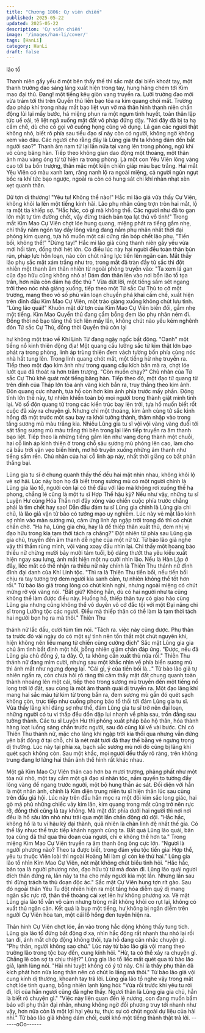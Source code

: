 ```yaml
---
title: "Chương 1806: Cự viên chiến"
published: 2025-05-22
updated: 2025-05-22
description: 'Cự viên chiến'
image: '/images/han-li/cover/'
tags: [HanLi]
category: HanLi
draft: false
---
```


lão tổ

Thanh niên gầy yếu ở một bên thấy thế thì sắc mặt đại biến khoát
tay, một thanh trường đao sáng láng xuất hiện trong tay, hung
hăng chém tới Kim mao đại thủ.
Đang! một tiếng kêu giòn vang truyền ra.
Lưỡi trường đao mới vừa trảm tới thì trên Quyền thủ liền bạo tỏa
ra kim quang chói mắt.
Trường đao pháp khí trong nháy mắt bạo liệt vụn vỡ mà thân hình
thanh niên chấn động lùi lại mấy bước, há miệng phun ra một
ngụm tinh huyết, toàn thân lập tức uể oải, tê liệt ngã xuống mặt
đất vô pháp đứng dậy.
"Nơi đây đã bị ta hạ cấm chế, dù cho có gọi vỡ cuống họng cũng
vô dụng. Lá gan các ngươi thật không nhỏ, biết rõ phía sau tiểu
đạo sĩ này còn có người, không ngờ không xem vào đâu. Các
ngươi cho rằng đây là Lũng gia thì ta không dám đến bắt người
sao?" Thanh âm nam tử lại lần nữa tại vang lên trong phòng, ngữ
khí vô cùng băng hàn.
Tiếp theo không gian dao động một thoáng, một thân ảnh màu
vàng óng từ từ hiện ra trong phòng.
Là một con Yêu Viên lông vàng cao tới ba bốn trượng, thân mặc
một kiện chiến giáp màu bạc trắng.
Hai mắt Yêu Viên có màu xanh lam, răng nanh lộ ra ngoài miệng,
cả người ngùn ngụt bốc ra khí tức bạo ngược, ngoài ra còn có
hung sát chi khí nhàn nhạt xèn xẹt quanh thân.

Dữ tợn dị thường!
"Yêu tu! Không thể nào!" Hắc mi lão giả vừa thấy Cự Viên, không
khỏi la lên một tiếng kinh hãi.
Lão phụ nhân cũng trợn tròn hai mắt, lộ ra một tia khiếp sợ.
"Hắc hắc, có gì mà không thể. Các ngươi như đã to gan lớn mật
tự tìm đường chết, vậy đừng trách bản tọa lạt thủ vô tình!" Trong
mắt Kim Mao Cự Viên chợt lóe hung quang, miệng phát ra tiếng
gầm nhẹ, chỉ thấy năm ngón tay đầy lông vàng đang nắm phụ
nhân nhất thời đại phóng kim quang, tựa hồ muốn một cái cứng
rắn bóp chết lão phụ.
"Tiền bối, không thể!"
"Dừng tay!"
Hắc mi lão giả cùng thanh niên gầy yếu vừa mới hồi tâm, đồng
thời hét lớn. Có điều lúc này hai người đều toàn thân bủn rủn,
pháp lực hỗn loạn, nào còn chút năng lực tiến lên ngăn cản.
Mắt thấy lão phụ sắc mặt xám trắng như tro, trong mắt đã tràn
đầy tử sắc thì đột nhiên một thanh âm thản nhiên từ ngoài phòng
truyền vào:
"Ta xem lá gan của đạo hữu cũng không nhỏ a! Dám đơn thân lẻn
vào nơi bổn lão tổ tọa trấn, hơn nữa còn dám hạ độc thủ "
Vừa dứt lời, một tiếng sấm sét ngang trời theo nóc nhà giáng
xuống, tiếp theo một Tử sắc Cự Thủ to cỡ một trượng, mang theo
vô số phù văn loạn chuyển phá khai cấm chế, xuất hiện trên đỉnh
đầu Kim Mao Cự Viên, một trảo giáng xuống không chút lưu tình.
"Lũng lão quái!"
Khuôn mặt dữ tợn của Kim Mao Cự Viên biến đổi, gầm nhẹ một
tiếng. Kim Mao Quyền thủ đang cầm bỗng đem lão phụ nhân ném
đi. Đồng thời nó bạo tăng thể tích lên mấy lần, không chút nào
yếu kém nghênh đón Tử sắc Cự Thủ, đồng thời Quyền thủ còn lại

hư không một trảo về Khí Linh Tử đang ngây ngốc bất động.
"Oanh" một tiếng nổ kinh thiên động địa!
Một quang cầu lưỡng sắc tử kim thật lớn bạo phát ra trong phòng,
linh áp trùng thiên đem vách tường bốn phía cùng nóc nhà hất
tung lên.
Trong linh quang chót mắt, một tiếng hừ nhẹ truyền ra.
Tiếp theo một đạo kim ảnh như trong quang cầu kích bắn mà ra,
chợt lóe lướt qua đã thoát ra hơn trăm trượng.
"Còn muốn chạy?"
Chủ nhân của Tử sắc Cự Thủ khẽ quát một tiếng băng hàn.
Tiếp theo đó, một đạo tử quang từ trên đỉnh của Tháp lớn tỏa ánh
vàng kích bắn ra, truy thẳng theo kim ảnh. Độn quang cực nhanh,
tựa hồ còn hơn kim ảnh phía trước mấy phần.
Động tĩnh lớn thế này, tự nhiên khiến toàn bộ mọi người trong
thành giật mình tỉnh lại. Vô số độn quang từ trong các kiến trúc
bay lên trời, tựa hồ muốn biết rốt cuộc đã xảy ra chuyện gì.
Nhưng chỉ một thoáng, kim ảnh cùng tử sắc kinh hồng đã một
trước một sau bay ra khỏi tường thành, thâm nhập vào trong tầng
sương mù màu trắng kia.
Nhiều Lũng gia tu sĩ vội vội vàng vàng đuổi tới sát tầng sương mù
màu trắng thì bên trong lại liên tiếp truyền ra âm thanh bạo liệt.
Tiếp theo là những tiếng gầm lên như vang đọng thành một chuỗi,
hai cỗ linh áp kinh thiên ở trong chỗ sâu sương mù phóng lên
cao, làm cho cả bầu trời vặn vẹo biến hình, mơ hồ truyền xuống
những âm thanh như tiếng sấm rền.
Chủ nhân của hai cỗ linh áp này, nhất thời giằng co bất phân
thắng bại.

Lũng gia tu sĩ ở chung quanh thấy thế đều hai mặt nhìn nhau,
không khỏi lộ vẻ sợ hãi.
Lúc này bọn họ đã biết trong sương mù có một người chính là
Lũng gia lão tổ, người còn lại có thể đấu với lão mà không rơi
xuống thế hạ phong, chẳng lẽ cũng là một tu sĩ Hợp Thể hậu kỳ?
Nếu như vậy, những tu sĩ Luyện Hư cùng Hóa Thần nơi đây xông
vào chiến cuộc phía trước chẳng phải là tìm chết hay sao!
Dẫn đầu đám tu sĩ Lũng gia chính là Lũng gia chi chủ, là lão giả
vận tử bào có tướng mạo uy nghiêm.
Lúc này vẻ mặt lão kinh sợ nhìn vào màn sương mù, cảm ứng
linh áp ngập trời trong đó thì có chút chần chờ.
"Ha ha, Lũng gia chủ, hay là để thiếp thân xuất thủ, đem nhị vị
đạo hữu trong kia tạm thời tách ra chăng?" Đột nhiên từ phía sau
Lũng gia gia chủ, truyền đến âm thanh dễ nghe của một nữ tử.
Tử bào lão giả nghe vậy thì thầm rùng mình, vội vàng xoay đầu
nhìn lại.
Chỉ thấy một hoàng bào thiếu nữ chừng mười bảy mười tám tuổi,
bộ dáng thướt tha yêu kiều xuất hiện ngay sau lưng, ánh mắt hiện
một nụ cười nhìn lão.
Nếu là Hàn Lập ở đây, liếc mắt có thể nhận ra thiếu nữ này chính
là Thiên Thu thánh nữ đỉnh đỉnh đại danh của Khí Linh tộc.
"Thì ra là Thiên Thu tiền bối, nếu tiền bối chịu ra tay tương trợ
đem người kia sanh cầm, tự nhiên không thể tốt hơn rồi." Tử bào
lão giả trong lòng có chút kinh nghi, nhưng ngoài miệng có chút
mừng rỡ vội vàng nói.
"Bắt giữ? Không hẳn, dù có hai người như ta cũng không thể làm
được điều này. Huống hồ, thiếp thân tuy có giao hảo cùng Lũng
gia nhưng cũng không thể vô duyên vô cớ đắc tội với một Đại
năng chi sĩ trong Lưỡng tộc các ngươi. Điều mà thiếp thân có thể
làm là tạm thời tách hai người bọn họ ra mà thôi." Thiên Thu

thánh nữ lắc đầu, cười tủm tỉm nói.
"Tách ra. việc này cũng được. Phụ thân ta trước đó vài ngày do
có một sự tình nên tổn thất một chút nguyên khí, hiện không nên
liều mạng tử chiến cùng cường địch" Sắc mặt Lũng gia gia chủ
âm tình bất định một hồi, bỗng nhiên giậm chân đáp ứng.
"Được, nếu đã Lũng gia chủ đồng ý, ta đây. Ồ, ta không cần xuất
thủ nữa rồi." Thiên Thu thánh nữ đang mỉm cười, nhưng sau một
khắc nhìn về phía biển sương mù thì ánh mắt như ngưng đọng
lại.
"Cái gì, ý của tiền bối là..." Tử bào lão giả tự nhiên ngẩn ra, còn
chưa hỏi rõ ràng thì cảm thấy mặt đất chung quanh toàn thành
nhoáng lên một cái, tiếp theo trong sương mù truyền đến một
tiếng nổ long trời lở đất, sau cùng là một âm thanh quái dị truyền
ra.
Một đạo lãng khí mang hai sắc màu tử kim từ trong bắn ra, đem
sương mù gần đó quét sạch không còn, trực tiếp như cuồng
phong bão tố thổi tới đám Lũng gia tu sĩ.
Vừa thấy lãng khí đáng sợ như thế, đám Lũng gia tu sĩ trở nên
đại loạn, những người có tu vi thấp đều dồn dập lui nhanh về phía
sau, trốn đằng sau tường thành.
Các tu sĩ Luyện Hư thì phóng xuất pháp bảo hộ thân, hóa thành
hàng loạt luồng sáng chắn trước người, sau đó cũng lùi về vài
bước.
Chỉ có Thiên Thu thánh nữ, mặc cho lãng khí ngập trời kia thổi
qua nhưng vẫn đứng yên bất động ở tại chỗ, chỉ là nét mặt tươi
đã thay thế bằng vẻ ngưng trọng dị thường.
Lúc này tại phía xa, bạch sắc sương mù nơi đó cũng bị lãng khí
quét sạch không còn.
Sau một khắc, mọi người đều thấy rõ ràng, trên không trung đang
lơ lửng hai thân ảnh thể hình rất khác nhau.

Một gã Kim Mao Cự Viên thân cao hơn ba mươi trượng, phảng
phất như một tòa núi nhỏ, một tay cầm một gã đạo sĩ nhân tộc,
nắm quyền to tướng đầy lông vàng để ngang trước người, một bộ
hung thần ác sát.
Đối diện với hắn là một nhân ảnh, chính là Kim diện trung niên tu
sĩ hiện thân lúc sau cùng trên đấu giá hội.
Lúc này trên đầu hắn mọc ra một đôi kim sắc long giác, hai gò má
phủ những chiếc vảy kim lân, kim quang trong mắt cũng trở nên
rực rỡ, đồng thời cũng là tay không.
Mà mặt đất phía dưới hai người thì nơi nơi đều là hố sâu lớn nhỏ
như trải qua một lần chấn động dữ dội.
"Hắc hắc, không hổ là tu vi hậu kỳ đại thành, quả nhiên là chân
linh đệ nhất thế gia. Có thể lấy nhục thể trực tiếp khánh ngạnh
cùng ta. Bất quá Lũng lão quái, bản tọa cũng đã thử qua thủ đoạn
của ngươi, chỉ e không thể hơn ta." Trong miệng Kim Mao Cự
Viên truyền ra âm thanh ông ông cực lớn.
"Ngươi là người phương nào? Theo ta được biết, trong đám yêu
tộc tiến giai Hợp thể, yêu tu thuộc Viên loài thì ngoài Hoàng Mi
làm gì còn kẻ thứ hai." Lũng gia lão tổ nhìn Kim Mao Cự Viên, nét
mặt không chút biểu tình hỏi.
"Hắc hắc, bản tọa là người phương nào, đạo hữu từ từ mà đoán
đi. Lũng lão quái ngươi đích thân đứng ra, lần này ta tha cho mấy
người kia một lần. Nhưng lần sau thì đừng trách ta thủ đoạn độc
ác." Sắc mặt Cự Viên hung tợn rít gào.
Sau đó ngoài thân Yêu Tu đột nhiên hiện ra một tầng hỏa diễm
quỷ dị mang ngân sắc rực rỡ, thân thể thoáng cái xẹt lên hư
không phương xa.
Vẻ mặt Lũng gia lão tổ vẫn vô cảm nhưng tròng mắt không khỏi
co rụt lại, không có xuất thủ ngăn cản.
Kết quả là bụp một tiếng, hư không bị ngân diễm trên người Cự
Viên hòa tan, một cái lỗ hổng đen tuyền hiện ra.

Thân hình Cự Viên chợt lóe, ẩn vào trong hắc động không thấy
tung tích.
Lũng gia lão tổ đứng bất động ở xa, nhìn hắc động rất nhanh thu
nhỏ lại rồi tan đi, ánh mắt chớp động không thôi, tựa hồ đang cân
nhắc chuyện gì.
"Phụ thân, người không sao chứ." Lúc này tử bào lão giả vội
mang theo trưởng lão trong tộc bay đến, cung kính hỏi.
"Hừ, ta có thể xảy ra chuyện gì. Chẳng lẽ còn sợ ta chịu thiệt?"
Lũng gia lão tổ liếc mắt quét qua tử bào lão giả, lạnh lùng nói.
"Hài nhi tuyệt không có ý tứ này. Chỉ là thấy phụ thân đã kích phát
hơn nửa long thân nên có chút lo lắng mà thôi." Tử bào lão giả vội
cung kính dị thường, khoanh tay trả lời.
Lũng gia lão tổ nghe vậy trong mắt chợt lóe tinh quang, bỗng
nhiên lạnh lùng hỏi:
"Vừa rồi trước khi yêu tu rời đi, lời của hắn ngươi cũng đã nghe
thấy. Ngươi thân là Lũng gia gia chủ, hẳn là biết rõ chuyện gì."
"Việc này liên quan đến lệ nương, con đang muốn bẩm báo với
phụ thân đại nhân, nhưng không ngờ đối phương truy tới nhanh
như vậy, hơn nữa còn là một lợi hại yêu tu, thực sự có chút ngoài
dự liệu của hài nhi." Tử bào lão giả không dám chối, cười khổ một
tiếng thành thật trả lời.
------oOo------
